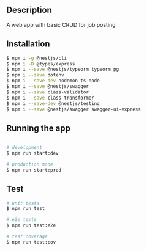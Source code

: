## Description

A web app with basic CRUD for job posting

## Installation

```bash
$ npm i -g @nestjs/cli
$ npm i -D @types/express
$ npm i --save @nestjs/typeorm typeorm pg
$ npm i --save dotenv
$ npm i --save-dev nodemon ts-node
$ npm i --save @nestjs/swagger
$ npm i --save class-validator
$ npm i --save class-transformer
$ npm i --save-dev @nestjs/testing
$ npm i --save @nestjs/swagger swagger-ui-express
```

## Running the app

```bash

# development
$ npm run start:dev

# production mode
$ npm run start:prod
```

## Test

```bash
# unit tests
$ npm run test

# e2e tests
$ npm run test:e2e

# test coverage
$ npm run test:cov
```

